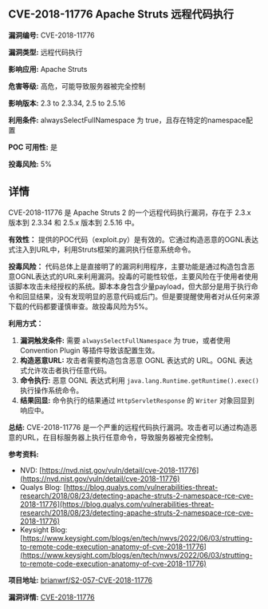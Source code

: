 ## CVE-2018-11776 Apache Struts 远程代码执行

**漏洞编号:** CVE-2018-11776

**漏洞类型:** 远程代码执行

**影响应用:** Apache Struts

**危害等级:** 高危，可能导致服务器被完全控制

**影响版本:** 2.3 to 2.3.34, 2.5 to 2.5.16

**利用条件:** alwaysSelectFullNamespace 为 true，且存在特定的namespace配置

**POC 可用性:** 是

**投毒风险:** 5%

## 详情

CVE-2018-11776 是 Apache Struts 2 的一个远程代码执行漏洞，存在于 2.3.x 版本到 2.3.34 和 2.5.x 版本到 2.5.16 中。

**有效性：**
提供的POC代码（exploit.py）是有效的。它通过构造恶意的OGNL表达式注入到URL中，利用Struts框架的漏洞执行任意系统命令。

**投毒风险：**
代码总体上是直接明了的漏洞利用程序，主要功能是通过构造包含恶意OGNL表达式的URL来利用漏洞。投毒的可能性较低，主要风险在于使用者使用该脚本攻击未经授权的系统。脚本本身包含少量payload，但大部分是用于执行命令和回显结果，没有发现明显的恶意代码或后门。但是要提醒使用者对从任何来源下载的代码都要谨慎审查。故投毒风险为5%。

**利用方式：**
1.  **漏洞触发条件:** 需要 `alwaysSelectFullNamespace` 为 true，或者使用 Convention Plugin 等插件导致该配置生效。
2.  **构造恶意URL:**  攻击者需要构造包含恶意 OGNL 表达式的 URL。OGNL 表达式允许攻击者执行任意代码。
3.  **命令执行:**  恶意 OGNL 表达式利用 `java.lang.Runtime.getRuntime().exec()` 执行操作系统命令。
4.  **结果回显:**  命令执行的结果通过 `HttpServletResponse` 的 `Writer` 对象回显到响应中。

**总结:**
CVE-2018-11776 是一个严重的远程代码执行漏洞。攻击者可以通过构造恶意的URL，在目标服务器上执行任意命令，导致服务器被完全控制。

**参考资料:**
*   NVD: [https://nvd.nist.gov/vuln/detail/cve-2018-11776](https://nvd.nist.gov/vuln/detail/cve-2018-11776)
*   Qualys Blog: [https://blog.qualys.com/vulnerabilities-threat-research/2018/08/23/detecting-apache-struts-2-namespace-rce-cve-2018-11776](https://blog.qualys.com/vulnerabilities-threat-research/2018/08/23/detecting-apache-struts-2-namespace-rce-cve-2018-11776)
*   Keysight Blog: [https://www.keysight.com/blogs/en/tech/nwvs/2022/06/03/strutting-to-remote-code-execution-anatomy-of-cve-2018-11776](https://www.keysight.com/blogs/en/tech/nwvs/2022/06/03/strutting-to-remote-code-execution-anatomy-of-cve-2018-11776)

**项目地址:** [brianwrf/S2-057-CVE-2018-11776](https://github.com/brianwrf/S2-057-CVE-2018-11776)

**漏洞详情:** [CVE-2018-11776](https://nvd.nist.gov/vuln/detail/CVE-2018-11776)